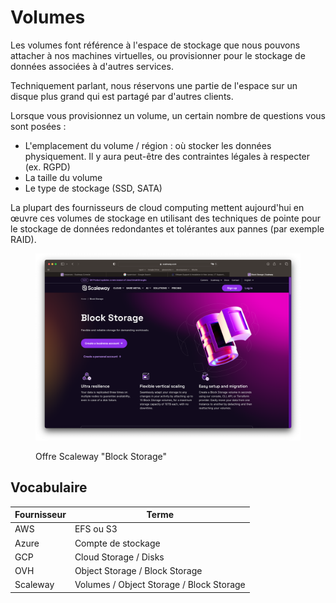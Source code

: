# Volumes

Les volumes font référence à l'espace de stockage que nous pouvons attacher à nos machines virtuelles, ou provisionner pour le stockage de données associées à d'autres services.

Techniquement parlant, nous réservons une partie de l'espace sur un disque plus grand qui est partagé par d'autres clients.

Lorsque vous provisionnez un volume, un certain nombre de questions vous sont posées :

- L'emplacement du volume / région : où stocker les données physiquement. Il y aura peut-être des contraintes légales à respecter (ex. RGPD)
- La taille du volume 
- Le type de stockage (SSD, SATA)

La plupart des fournisseurs de cloud computing mettent aujourd'hui en œuvre ces volumes de stockage en utilisant des techniques de pointe pour le stockage de données redondantes et tolérantes aux pannes (par exemple RAID).

<figure><img src="../graphics/scaleway-block-storage.png" alt=""><figcaption><p>Offre Scaleway "Block Storage"</p></figcaption></figure>


## Vocabulaire

| Fournisseur | Terme |
|--|--|
| AWS | EFS ou S3 |
| Azure | Compte de stockage |
| GCP | Cloud Storage / Disks |
| OVH | Object Storage / Block Storage |
| Scaleway | Volumes / Object Storage / Block Storage |